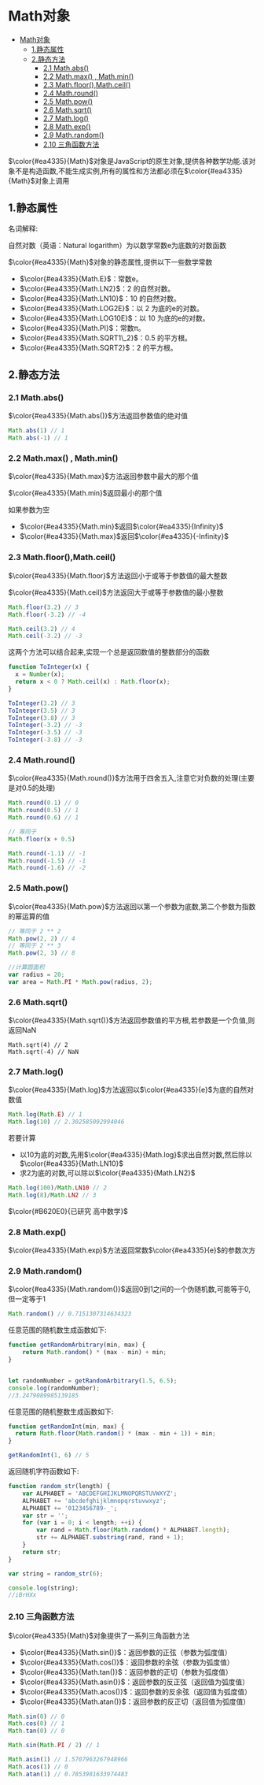 # Math对象

- [Math对象](#math对象)
  - [1.静态属性](#1静态属性)
  - [2.静态方法](#2静态方法)
    - [2.1 Math.abs()](#21-mathabs)
    - [2.2 Math.max() , Math.min()](#22-mathmax--mathmin)
    - [2.3 Math.floor(),Math.ceil()](#23-mathfloormathceil)
    - [2.4 Math.round()](#24-mathround)
    - [2.5 Math.pow()](#25-mathpow)
    - [2.6 Math.sqrt()](#26-mathsqrt)
    - [2.7 Math.log()](#27-mathlog)
    - [2.8 Math.exp()](#28-mathexp)
    - [2.9 Math.random()](#29-mathrandom)
    - [2.10 三角函数方法](#210-三角函数方法)

$\color{#ea4335}{Math}$对象是JavaScript的原生对象,提供各种数学功能.该对象不是构造函数,不能生成实例,所有的属性和方法都必须在$\color{#ea4335}{Math}$对象上调用

## 1.静态属性

名词解释:

自然对数（英语：Natural logarithm）为以数学常数e为底数的对数函数

$\color{#ea4335}{Math}$对象的静态属性,提供以下一些数学常数

- $\color{#ea4335}{Math.E}$：常数e。
- $\color{#ea4335}{Math.LN2}$：2 的自然对数。
- $\color{#ea4335}{Math.LN10}$：10 的自然对数。
- $\color{#ea4335}{Math.LOG2E}$：以 2 为底的e的对数。
- $\color{#ea4335}{Math.LOG10E}$：以 10 为底的e的对数。
- $\color{#ea4335}{Math.PI}$：常数π。
- $\color{#ea4335}{Math.SQRT1\_2}$：0.5 的平方根。
- $\color{#ea4335}{Math.SQRT2}$：2 的平方根。

## 2.静态方法

### 2.1 Math.abs()

$\color{#ea4335}{Math.abs()}$方法返回参数值的绝对值

```js
Math.abs(1) // 1
Math.abs(-1) // 1
```

### 2.2 Math.max() , Math.min()

$\color{#ea4335}{Math.max}$方法返回参数中最大的那个值

$\color{#ea4335}{Math.min}$返回最小的那个值

如果参数为空

- $\color{#ea4335}{Math.min}$返回$\color{#ea4335}{Infinity}$
- $\color{#ea4335}{Math.max}$返回$\color{#ea4335}{-Infinity}$

### 2.3 Math.floor(),Math.ceil()

$\color{#ea4335}{Math.floor}$方法返回小于或等于参数值的最大整数

$\color{#ea4335}{Math.ceil}$方法返回大于或等于参数值的最小整数

```js
Math.floor(3.2) // 3
Math.floor(-3.2) // -4

Math.ceil(3.2) // 4
Math.ceil(-3.2) // -3
```

这两个方法可以结合起来,实现一个总是返回数值的整数部分的函数

```js
function ToInteger(x) {
  x = Number(x);
  return x < 0 ? Math.ceil(x) : Math.floor(x);
}

ToInteger(3.2) // 3
ToInteger(3.5) // 3
ToInteger(3.8) // 3
ToInteger(-3.2) // -3
ToInteger(-3.5) // -3
ToInteger(-3.8) // -3
```

### 2.4 Math.round()

$\color{#ea4335}{Math.round()}$方法用于四舍五入,注意它对负数的处理(主要是对0.5的处理)

```js
Math.round(0.1) // 0
Math.round(0.5) // 1
Math.round(0.6) // 1

// 等同于
Math.floor(x + 0.5)

Math.round(-1.1) // -1
Math.round(-1.5) // -1
Math.round(-1.6) // -2
```

### 2.5 Math.pow()

$\color{#ea4335}{Math.pow}$方法返回以第一个参数为底数,第二个参数为指数的幂运算的值

```js
// 等同于 2 ** 2
Math.pow(2, 2) // 4
// 等同于 2 ** 3
Math.pow(2, 3) // 8

//计算圆面积
var radius = 20;
var area = Math.PI * Math.pow(radius, 2);
```

### 2.6 Math.sqrt()

$\color{#ea4335}{Math.sqrt()}$方法返回参数值的平方根,若参数是一个负值,则返回NaN

```JS
Math.sqrt(4) // 2
Math.sqrt(-4) // NaN
```

### 2.7 Math.log()

$\color{#ea4335}{Math.log}$方法返回以$\color{#ea4335}{e}$为底的自然对数值

```js
Math.log(Math.E) // 1
Math.log(10) // 2.302585092994046
```

若要计算

- 以10为底的对数,先用$\color{#ea4335}{Math.log}$求出自然对数,然后除以$\color{#ea4335}{Math.LN10}$
- 求2为底的对数,可以除以$\color{#ea4335}{Math.LN2}$

```js
Math.log(100)/Math.LN10 // 2
Math.log(8)/Math.LN2 // 3
```

$\color{#B620E0}{已研究 高中数学}$

### 2.8 Math.exp()

$\color{#ea4335}{Math.exp}$方法返回常数$\color{#ea4335}{e}$的参数次方

### 2.9 Math.random()

$\color{#ea4335}{Math.random()}$返回0到1之间的一个伪随机数,可能等于0,但一定等于1

```js
Math.random() // 0.7151307314634323
```

任意范围的随机数生成函数如下:

```js
function getRandomArbitrary(min, max) {
    return Math.random() * (max - min) + min;
}


let randomNumber = getRandomArbitrary(1.5, 6.5);
console.log(randomNumber);
//3.2479089985139185
```

任意范围的随机整数生成函数如下:

```js
function getRandomInt(min, max) {
  return Math.floor(Math.random() * (max - min + 1)) + min;
}

getRandomInt(1, 6) // 5
```

返回随机字符函数如下:

```js
function random_str(length) {
    var ALPHABET = 'ABCDEFGHIJKLMNOPQRSTUVWXYZ';
    ALPHABET += 'abcdefghijklmnopqrstuvwxyz';
    ALPHABET += '0123456789-_';
    var str = '';
    for (var i = 0; i < length; ++i) {
        var rand = Math.floor(Math.random() * ALPHABET.length);
        str += ALPHABET.substring(rand, rand + 1);
    }
    return str;
}

var string = random_str(6);

console.log(string);
//iBrHXx
```

### 2.10 三角函数方法

$\color{#ea4335}{Math}$对象提供了一系列三角函数方法

- $\color{#ea4335}{Math.sin()}$：返回参数的正弦（参数为弧度值）
- $\color{#ea4335}{Math.cos()}$：返回参数的余弦（参数为弧度值）
- $\color{#ea4335}{Math.tan()}$：返回参数的正切（参数为弧度值）
- $\color{#ea4335}{Math.asin()}$：返回参数的反正弦（返回值为弧度值）
- $\color{#ea4335}{Math.acos()}$：返回参数的反余弦（返回值为弧度值）
- $\color{#ea4335}{Math.atan()}$：返回参数的反正切（返回值为弧度值）

```js
Math.sin(0) // 0
Math.cos(0) // 1
Math.tan(0) // 0

Math.sin(Math.PI / 2) // 1

Math.asin(1) // 1.5707963267948966
Math.acos(1) // 0
Math.atan(1) // 0.7853981633974483
```
